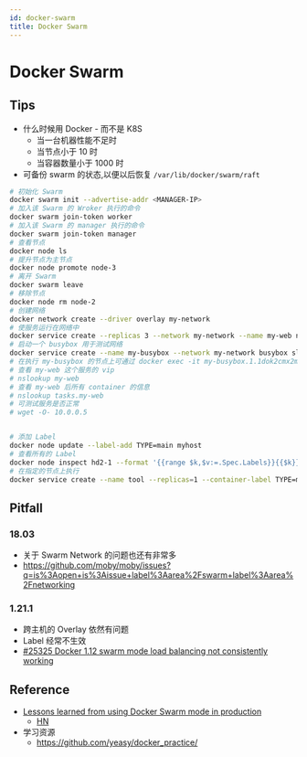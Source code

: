 ```yaml
---
id: docker-swarm
title: Docker Swarm
---
```


# Docker Swarm

## Tips
* 什么时候用 Docker - 而不是 K8S
  * 当一台机器性能不足时
  * 当节点小于 10 时
  * 当容器数量小于 1000 时
* 可备份 swarm 的状态,以便以后恢复 `/var/lib/docker/swarm/raft`

```bash
# 初始化 Swarm
docker swarm init --advertise-addr <MANAGER-IP>
# 加入该 Swarm 的 Wroker 执行的命令
docker swarm join-token worker
# 加入该 Swarm 的 manager 执行的命令
docker swarm join-token manager
# 查看节点
docker node ls
# 提升节点为主节点
docker node promote node-3
# 离开 Swarm
docker swarm leave
# 移除节点
docker node rm node-2
# 创建网络
docker network create --driver overlay my-network
# 使服务运行在网络中
docker service create --replicas 3 --network my-network --name my-web nginx
# 启动一个 busybox 用于测试网络
docker service create --name my-busybox --network my-network busybox sleep 3000
# 在执行 my-busybox 的节点上可通过 docker exec -it my-busybox.1.1dok2cmx2mln5hbqve8ilnair sh 进入交互
# 查看 my-web 这个服务的 vip
# nslookup my-web
# 查看 my-web 后所有 container 的信息
# nslookup tasks.my-web
# 可测试服务是否正常
# wget -O- 10.0.0.5


# 添加 Label
docker node update --label-add TYPE=main myhost
# 查看所有的 Label
docker node inspect hd2-1 --format '{{range $k,$v:=.Spec.Labels}}{{$k}}={{$v}}{{"\n"}}{{end}}'
# 在指定的节点上执行
docker service create --name tool --replicas=1 --container-label TYPE=main --network=pwork --mount type=bind,src=/data,dst=/data ubuntu bash
```

## Pitfall

### 18.03
* 关于 Swarm Network 的问题也还有非常多
* https://github.com/moby/moby/issues?q=is%3Aopen+is%3Aissue+label%3Aarea%2Fswarm+label%3Aarea%2Fnetworking

### 1.21.1
* 跨主机的 Overlay 依然有问题
* Label 经常不生效
* [#25325 Docker 1.12 swarm mode load balancing not consistently working](https://github.com/docker/docker/issues/25325)


## Reference

* [Lessons learned from using Docker Swarm mode in production](http://blog.bugsnag.com/container-orchestration-with-docker-swarm-mode)
  * [HN](https://news.ycombinator.com/item?id=12508711)
* 学习资源
  * https://github.com/yeasy/docker_practice/
